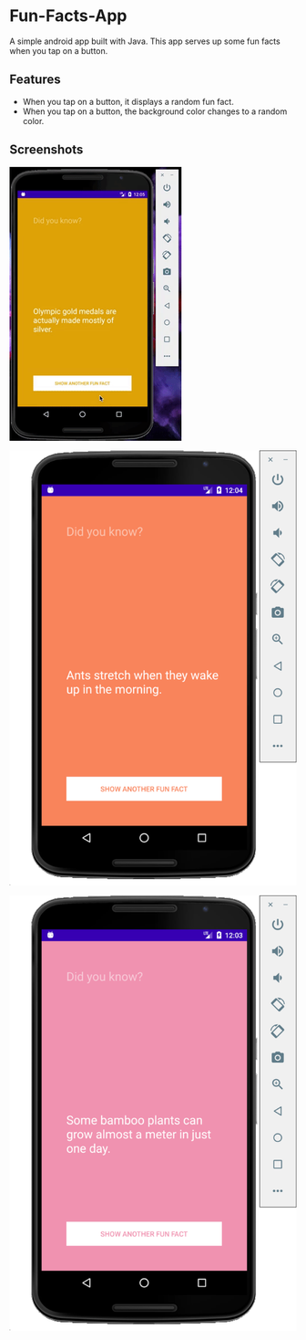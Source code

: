 # Fun-Facts-App
A simple android app built with Java. This app serves up some fun facts when you tap on a button.

## Features
* When you tap on a button, it displays a random fun fact.
* When you tap on a button, the background color changes to a random color.

## Screenshots
![Screenshot 1](/screenshots/screenshot1.gif)

![Screenshot 2](/screenshots/screenshot2.png)

![Screenshot 3](/screenshots/screenshot3.png)


